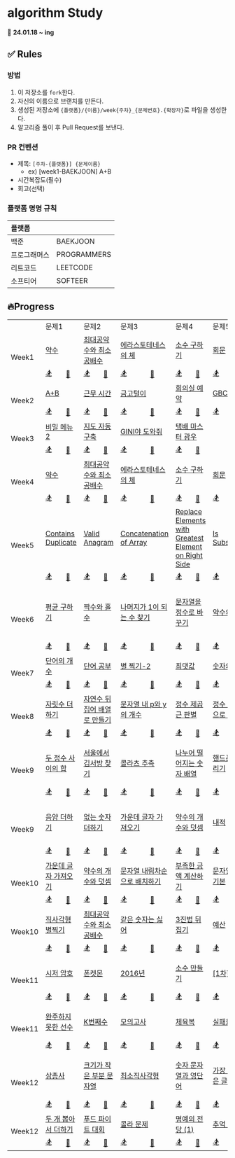 # algorithm Study

📅 **24.01.18 ~ ing**

## ✅ Rules

### 방법

1. 이 저장소를 `fork`한다.
2. 자신의 이름으로 브랜치를 만든다.
3. 생성된 저장소에 `{플랫폼}/{이름}/week{주차}_{문제번호}.{확장자}`로 파일을 생성한다.
4. 알고리즘 풀이 후 Pull Request를 보낸다.

### PR 컨벤션

- 제목: `[주차-{플랫폼}] {문제이름}`
  - ex) [week1-BAEKJOON] A+B
- 시간복잡도(필수)
- 회고(선택)

### 플랫폼 명명 규칙

| 플랫폼       |             |
| :----------- | :---------- |
| 백준         | BAEKJOON    |
| 프로그래머스 | PROGRAMMERS |
| 리트코드     | LEETCODE    |
| 소프티어     | SOFTEER     |

## 🔥Progress

<table>
  <tr>
    <td></td>
    <td colspan=2>문제1</td>
    <td colspan=2>문제2</td>
    <td colspan=2>문제3</td>
    <td colspan=2>문제4</td>
    <td colspan=2>문제5</td>
    <td colspan=2>문제6</td>
  </tr>
  <tr>
    <td rowspan="2">Week1</td>
    <td colspan="2"><a href="https://www.acmicpc.net/problem/1037">약수</a></td></td>
    <td colspan="2"><a href="https://www.acmicpc.net/problem/2609">최대공약수와 최소공배수</a></td></td>
    <td colspan="2"><a href="https://www.acmicpc.net/problem/2960">에라스토테네스의 체</a></td></td>
    <td colspan="2"><a href="https://www.acmicpc.net/problem/1929">소수 구하기</a></td></td>
    <td colspan="2"><a href="https://www.acmicpc.net/problem/14561">회문</a></td></td>
    <td colspan="2"><a href="https://www.acmicpc.net/problem/9012">괄호</a></td></td>
  </tr>
  <tr>
    <td><a href="">🏂</a></td>
    <td><a href="https://github.com/Before-Dinner/algorithm/blob/main/baekjoon/chaeeun/1037_week1.java">🐣</a></td>
    <td><a href="">🏂</a></td>
    <td><a href="https://github.com/Before-Dinner/algorithm/blob/main/baekjoon/chaeeun/2609_week1.java">🐣</a></td>
    <td><a href="">🏂</a></td>
    <td><a href="https://github.com/Before-Dinner/algorithm/blob/main/baekjoon/chaeeun/2960_week1.java">🐣</a></td>
    <td><a href="">🏂</a></td>
    <td><a href="https://github.com/Before-Dinner/algorithm/blob/main/baekjoon/chaeeun/1929_week1.java">🐣</a></td>
    <td><a href="">🏂</a></td>
    <td><a href="https://github.com/Before-Dinner/algorithm/blob/main/baekjoon/chaeeun/14561_week1.java">🐣</a></td>
    <td><a href="">🏂</a></td>
    <td><a href="https://github.com/Before-Dinner/algorithm/blob/main/baekjoon/chaeeun/9012_week1.java">🐣</a></td>
  </tr>
  <tr>
    <td rowspan="2">Week2</td>
    <td colspan="2"><a href="https://softeer.ai/practice/6295">A+B</a></td></td>
    <td colspan="2"><a href="https://softeer.ai/practice/6254">근무 시간</a></td></td>
    <td colspan="2"><a href="https://softeer.ai/practice/6288">금고털이</a></td></td>
    <td colspan="2"><a href="https://softeer.ai/practice/6266">회의실 예약</a></td></td>
    <td colspan="2"><a href="https://softeer.ai/practice/6270">GBC</a></td></td>
    <td colspan="2"><a href="https://softeer.ai/practice/6289">우물 안 개구리</a></td></td>
  </tr>
  <tr>
    <td><a href="">🏂</a></td>
    <td><a href="https://github.com/Before-Dinner/algorithm/blob/main/softeer/chaeeun/6295_week2.java">🐣</a></td>
    <td><a href="">🏂</a></td>
    <td><a href="https://github.com/Before-Dinner/algorithm/blob/main/softeer/chaeeun/6254_week2.java">🐣</a></td>
    <td><a href="">🏂</a></td>
    <td><a href="https://github.com/Before-Dinner/algorithm/blob/main/softeer/chaeeun/6288_week2.java">🐣</a></td>
    <td><a href="">🏂</a></td>
    <td><a href="https://github.com/Before-Dinner/algorithm/blob/main/softeer/chaeeun/6266_week2.java">🐣</a></td>
    <td><a href="">🏂</a></td>
    <td><a href="https://github.com/Before-Dinner/algorithm/blob/main/softeer/chaeeun/6270_week2.java">🐣</a></td>
    <td><a href="">🏂</a></td>
    <td><a href="https://github.com/Before-Dinner/algorithm/blob/main/softeer/chaeeun/6289_week2.java">🐣</a></td>
  </tr>
  <tr>
    <td rowspan="2">Week3</td>
    <td colspan="2"><a href="https://softeer.ai/practice/6259">비밀 메뉴2</a></td></td>
    <td colspan="2"><a href="https://softeer.ai/practice/6280">지도 자동 구축</a></td></td>
    <td colspan="2"><a href="https://softeer.ai/practice/6271">GINI야 도와줘</a></td></td>
    <td colspan="2"><a href="https://softeer.ai/practice/6273">택배 마스터 광우</a></td></td>
    <td colspan="2"><a href=""><b></b></a></td></td>
    <td colspan="2"><a href=""><b></b></a></td></td>
  </tr>
  <tr>
    <td><a href="">🏂</a></td>
    <td><a href="https://github.com/Before-Dinner/algorithm/blob/main/softeer/chaeeun/6259_week3.java">🐣</a></td>
    <td><a href="">🏂</a></td>
    <td><a href="https://github.com/Before-Dinner/algorithm/blob/main/softeer/chaeeun/6280_week3.java">🐣</a></td>
    <td><a href="">🏂</a></td>
    <td><a href="https://github.com/Before-Dinner/algorithm/blob/main/softeer/chaeeun/6271_week3.java">🐣</a></td>
    <td><a href="">🏂</a></td>
    <td><a href="https://github.com/Before-Dinner/algorithm/blob/main/softeer/chaeeun/6273_week3.java">🐣</a></td>
    <td><a href=""></a></td>
    <td><a href=""></a></td>
    <td><a href=""></a></td>
    <td><a href=""></a></td>
  </tr>
  <tr>
    <td rowspan="2">Week4</td>
    <td colspan="2"><a href="https://www.acmicpc.net/problem/1037">약수</a></td></td>
    <td colspan="2"><a href="https://www.acmicpc.net/problem/2609">최대공약수와 최소공배수</a></td></td>
    <td colspan="2"><a href="https://www.acmicpc.net/problem/2960">에라스토테네스의 체</a></td></td>
    <td colspan="2"><a href="https://www.acmicpc.net/problem/1929">소수 구하기</a></td></td>
    <td colspan="2"><a href="https://www.acmicpc.net/problem/14561">회문</a></td></td>
    <td colspan="2"><a href="https://www.acmicpc.net/problem/9012">괄호</a></td></td>
  </tr>
  <tr>
    <td><a href="https://github.com/Before-Dinner/algorithm/blob/main/baekjoon/seongdeok/week4_1037.py">🏂</a></td>
    <td><a href="https://github.com/Before-Dinner/algorithm/blob/main/baekjoon/chaeeun/1037_week4.py">🐣</a></td>
    <td><a href="https://github.com/Before-Dinner/algorithm/blob/main/baekjoon/seongdeok/week4_2069.py">🏂</a></td>
    <td><a href="https://github.com/Before-Dinner/algorithm/blob/main/baekjoon/chaeeun/week4_2609.py">🐣</a></td>
    <td><a href="https://github.com/Before-Dinner/algorithm/blob/main/baekjoon/seongdeok/week4_2960.py">🏂</a></td>
    <td><a href="https://github.com/Before-Dinner/algorithm/blob/main/baekjoon/chaeeun/week4_2960.py">🐣</a></td>
    <td><a href="https://github.com/Before-Dinner/algorithm/blob/main/baekjoon/seongdeok/week4_1929.py">🏂</a></td>
    <td><a href="https://github.com/Before-Dinner/algorithm/blob/main/baekjoon/chaeeun/week4_1929.py">🐣</a></td>
    <td><a href="https://github.com/Before-Dinner/algorithm/blob/main/baekjoon/seongdeok/week4_14561.py">🏂</a></td>
    <td><a href="https://github.com/Before-Dinner/algorithm/blob/main/baekjoon/chaeeun/week4_14561.py">🐣</a></td>
    <td><a href="https://github.com/Before-Dinner/algorithm/blob/main/baekjoon/seongdeok/week4_9093.py">🏂</a></td>
    <td><a href="https://github.com/Before-Dinner/algorithm/blob/main/baekjoon/chaeeun/week4_9012.py">🐣</a></td>
  </tr>
 <tr>
    <td rowspan="2">Week5</td>
    <td colspan="2"><a href="https://leetcode.com/problems/contains-duplicate/description/">Contains Duplicate</a></td></td>
    <td colspan="2"><a href="https://leetcode.com/problems/valid-anagram/description/">Valid Anagram</a></td></td>
    <td colspan="2"><a href="https://leetcode.com/problems/concatenation-of-array/description/">Concatenation of Array</a></td></td>
    <td colspan="2"><a href="https://leetcode.com/problems/replace-elements-with-greatest-element-on-right-side/description/">Replace Elements with Greatest Element on Right Side</a></td></td>
    <td colspan="2"><a href="https://leetcode.com/problems/is-subsequence/description/">Is Subsequence</a></td></td>
    <td colspan="2"><a href="https://leetcode.com/problems/length-of-last-word/description/">Length of Last Word</a></td></td>
  </tr>
  <tr>
    <td><a href="https://github.com/Before-Dinner/algorithm/blob/main/leetcode/han/week5-contains_duplicate.py">🏂</a></td>
    <td><a href="">🐣</a></td>
    <td><a href="https://github.com/Before-Dinner/algorithm/blob/main/leetcode/han/week5-valid_anagram.py">🏂</a></td>
    <td><a href="https://github.com/Before-Dinner/algorithm/blob/main/leetcode/chaeeun/week5-valid_anagram.py">🐣</a></td>
    <td><a href="https://github.com/Before-Dinner/algorithm/blob/main/leetcode/han/week5-contains_duplicate.py">🏂</a></td>
    <td><a href="https://github.com/Before-Dinner/algorithm/blob/main/leetcode/chaeeun/week5-concatenation_of_array.py">🐣</a></td>
    <td><a href="https://github.com/Before-Dinner/algorithm/blob/main/leetcode/han/week5-replace_elements_with_greatest_element_on_right_side.py">🏂</a></td>
    <td><a href="https://github.com/Before-Dinner/algorithm/blob/main/leetcode/chaeeun/week5-replace_elements_with_greatest_element_on_right_side.py">🐣</a></td>
    <td><a href="https://github.com/Before-Dinner/algorithm/blob/main/leetcode/han/week5-is_subsequence.py">🏂</a></td>
    <td><a href="https://github.com/Before-Dinner/algorithm/blob/main/leetcode/chaeeun/week5-concatenation_of_array.py">🐣</a></td>
    <td><a href="https://github.com/Before-Dinner/algorithm/blob/main/leetcode/han/week5-length_of_last_word.py">🏂</a></td>
    <td><a href="https://github.com/Before-Dinner/algorithm/blob/main/leetcode/chaeeun/week5-length_of_last_word.py">🐣</a></td>
  </tr>
  <tr>
    <td rowspan="2">Week6</td>
    <td colspan="2"><a href="https://school.programmers.co.kr/learn/courses/30/lessons/12944">평균 구하기</a></td></td>
    <td colspan="2"><a href="https://school.programmers.co.kr/learn/courses/30/lessons/12937">짝수와 홀수</a></td></td>
    <td colspan="2"><a href="https://school.programmers.co.kr/learn/courses/30/lessons/87389">나머지가 1이 되는 수 찾기</a></td></td>
    <td colspan="2"><a href="https://school.programmers.co.kr/learn/courses/30/lessons/12925">문자열을 정수로 바꾸기</a></td></td>
    <td colspan="2"><a href="https://school.programmers.co.kr/learn/courses/30/lessons/12928">약수의 합</a></td></td>
    <td colspan="2"><a href="https://school.programmers.co.kr/learn/courses/30/lessons/12954">x만큼 간격이 있는 n개의 숫자</a></td></td>
  </tr>
  <tr>
    <td><a href="">🏂</a></td>
    <td><a href="https://github.com/Before-Dinner/algorithm/blob/main/programmers/chaeeun/week6-12944.py">🐣</a></td>
    <td><a href="">🏂</a></td>
    <td><a href="https://github.com/Before-Dinner/algorithm/blob/main/programmers/chaeeun/week6-12937.py">🐣</a></td>
    <td><a href="">🏂</a></td>
    <td><a href="https://github.com/Before-Dinner/algorithm/blob/main/programmers/chaeeun/week6-87389.py">🐣</a></td>
    <td><a href="">🏂</a></td>
    <td><a href="https://github.com/Before-Dinner/algorithm/blob/main/programmers/chaeeun/week6-12925.py">🐣</a></td>
    <td><a href="">🏂</a></td>
    <td><a href="https://github.com/Before-Dinner/algorithm/blob/main/programmers/chaeeun/week6-12928.py">🐣</a></td>
    <td><a href="">🏂</a></td>
    <td><a href="https://github.com/Before-Dinner/algorithm/blob/main/programmers/chaeeun/week6-12954.py">🐣</a></td>
  </tr>
  <tr>
    <td rowspan="2">Week7</td>
    <td colspan="2"><a href="https://www.acmicpc.net/problem/1152">단어의 개수</a></td></td>
    <td colspan="2"><a href="https://www.acmicpc.net/problem/1157">단어 공부</a></td></td>
    <td colspan="2"><a href="https://www.acmicpc.net/problem/2439">별 찍기-2</a></td></td>
    <td colspan="2"><a href="https://www.acmicpc.net/problem/2562">최댓값</a></td></td>
    <td colspan="2"><a href="https://www.acmicpc.net/problem/2577">숫자의 개수</a></td></td>
    <td colspan="2"><a href="https://www.acmicpc.net/problem/2675">문자열 반복</a></td></td>
  </tr>
  <tr>
    <td><a href="">🏂</a></td>
    <td><a href="https://github.com/Before-Dinner/algorithm/blob/main/baekjoon/chaeeun/week7-1152.py">🐣</a></td>
    <td><a href="">🏂</a></td>
    <td><a href="https://github.com/Before-Dinner/algorithm/blob/main/baekjoon/chaeeun/week7_1157.py">🐣</a></td>
    <td><a href="">🏂</a></td>
    <td><a href="https://github.com/Before-Dinner/algorithm/blob/main/baekjoon/chaeeun/week7_2439.py">🐣</a></td>
    <td><a href="">🏂</a></td>
    <td><a href="https://github.com/Before-Dinner/algorithm/blob/main/baekjoon/chaeeun/week7_2562.py">🐣</a></td>
    <td><a href="">🏂</a></td>
    <td><a href="https://github.com/Before-Dinner/algorithm/blob/main/baekjoon/chaeeun/week7_2577.py">🐣</a></td>
    <td><a href="">🏂</a></td>
    <td><a href="https://github.com/Before-Dinner/algorithm/blob/main/baekjoon/chaeeun/week7_2675.py">🐣</a></td>
  </tr>
  <tr>
    <td rowspan="2">Week8</td>
    <td colspan="2"><a href="https://school.programmers.co.kr/learn/courses/30/lessons/12931">자릿수 더하기</a></td></td>
    <td colspan="2"><a href="https://school.programmers.co.kr/learn/courses/30/lessons/12932">자연수 뒤집어 배열로 만들기</a></td></td>
    <td colspan="2"><a href="https://school.programmers.co.kr/learn/courses/30/lessons/12916">문자열 내 p와 y의 개수</a></td></td>
    <td colspan="2"><a href="https://school.programmers.co.kr/learn/courses/30/lessons/12934">정수 제곱근 판별</a></td></td>
    <td colspan="2"><a href="https://school.programmers.co.kr/learn/courses/30/lessons/12933">정수 내림차순으로 배치하기</a></td></td>
    <td colspan="2"><a href="https://school.programmers.co.kr/learn/courses/30/lessons/12947">하샤드 수</a></td></td>
  </tr>
  <tr>
    <td><a href="">🏂</a></td>
    <td><a href="https://github.com/Before-Dinner/algorithm/blob/main/programmers/chaeeun/week8_12931.py">🐣</a></td>
    <td><a href="">🏂</a></td>
    <td><a href="https://github.com/Before-Dinner/algorithm/blob/main/programmers/chaeeun/week8_12932.py">🐣</a></td>
    <td><a href="">🏂</a></td>
    <td><a href="https://github.com/Before-Dinner/algorithm/blob/main/programmers/chaeeun/week8_12916.py">🐣</a></td>
    <td><a href="">🏂</a></td>
    <td><a href="https://github.com/Before-Dinner/algorithm/blob/main/programmers/chaeeun/week8_12934.py">🐣</a></td>
    <td><a href="">🏂</a></td>
    <td><a href="https://github.com/Before-Dinner/algorithm/blob/main/programmers/chaeeun/week8_12933.py">🐣</a></td>
    <td><a href="">🏂</a></td>
    <td><a href="https://github.com/Before-Dinner/algorithm/blob/main/programmers/chaeeun/week8_12947.py">🐣</a></td>
  </tr>
  <tr>
    <td rowspan="2">Week9</td>
    <td colspan="2"><a href="https://school.programmers.co.kr/learn/courses/30/lessons/12912">두 정수 사이의 합</a></td></td>
    <td colspan="2"><a href="https://school.programmers.co.kr/learn/courses/30/lessons/12919">서울에서 김서방 찾기</a></td></td>
    <td colspan="2"><a href="https://school.programmers.co.kr/learn/courses/30/lessons/12943">콜라츠 추측</a></td></td>
    <td colspan="2"><a href="https://school.programmers.co.kr/learn/courses/30/lessons/12910">나누어 떨어지는 숫자 배열</a></td></td>
    <td colspan="2"><a href="https://school.programmers.co.kr/learn/courses/30/lessons/12948">핸드폰 번호 가리기</a></td></td>
    <td colspan="2"><a href="https://school.programmers.co.kr/learn/courses/30/lessons/12935">제일 작은 수 제거하기</a></td></td>
  </tr>
  <tr>
    <td><a href="">🏂</a></td>
    <td><a href="">🐣</a></td>
    <td><a href="">🏂</a></td>
    <td><a href="">🐣</a></td>
    <td><a href="">🏂</a></td>
    <td><a href="">🐣</a></td>
    <td><a href="">🏂</a></td>
    <td><a href="">🐣</a></td>
    <td><a href="">🏂</a></td>
    <td><a href="">🐣</a></td>
    <td><a href="">🏂</a></td>
    <td><a href="">🐣</a></td>
  </tr>
  <tr>
    <td rowspan="2">Week9</td>
    <td colspan="2"><a href="https://school.programmers.co.kr/learn/courses/30/lessons/76501">음양 더하기</a></td></td>
    <td colspan="2"><a href="https://school.programmers.co.kr/learn/courses/30/lessons/86051">없는 숫자 더하기</a></td></td>
    <td colspan="2"><a href="https://school.programmers.co.kr/learn/courses/30/lessons/12903">가운데 글자 가져오기</a></td></td>
    <td colspan="2"><a href="https://school.programmers.co.kr/learn/courses/30/lessons/77884">약수의 개수와 덧셈</a></td></td>
    <td colspan="2"><a href="https://school.programmers.co.kr/learn/courses/30/lessons/70128">내적</a></td></td>
    <td colspan="2"><a href="https://school.programmers.co.kr/learn/courses/30/lessons/12922">수박수박수박수박수박수?</a></td></td>
  </tr>
  <tr>
    <td><a href="">🏂</a></td>
    <td><a href="">🐣</a></td>
    <td><a href="">🏂</a></td>
    <td><a href="">🐣</a></td>
    <td><a href="">🏂</a></td>
    <td><a href="">🐣</a></td>
    <td><a href="">🏂</a></td>
    <td><a href="">🐣</a></td>
    <td><a href="">🏂</a></td>
    <td><a href="">🐣</a></td>
    <td><a href="">🏂</a></td>
    <td><a href="">🐣</a></td>
  </tr>
  <tr>
    <td rowspan="2">Week10</td>
    <td colspan="2"><a href="https://school.programmers.co.kr/learn/courses/30/lessons/12903">가운데 글자 가져오기</a></td></td>
    <td colspan="2"><a href="https://school.programmers.co.kr/learn/courses/30/lessons/77884">약수의 개수와 덧셈</a></td></td>
    <td colspan="2"><a href="https://school.programmers.co.kr/learn/courses/30/lessons/12917">문자열 내림차순으로 배치하기</a></td></td>
    <td colspan="2"><a href="https://school.programmers.co.kr/learn/courses/30/lessons/82612">부족한 금액 계산하기</a></td></td>
    <td colspan="2"><a href="https://school.programmers.co.kr/learn/courses/30/lessons/12918">문자열 다루기 기본</a></td></td>
    <td colspan="2"><a href="https://school.programmers.co.kr/learn/courses/30/lessons/12950">행렬의 덧셈</a></td></td>
  <tr>
    <td><a href="">🏂</a></td>
    <td><a href="">🐣</a></td>
    <td><a href="">🏂</a></td>
    <td><a href="">🐣</a></td>
    <td><a href="">🏂</a></td>
    <td><a href="">🐣</a></td>
    <td><a href="">🏂</a></td>
    <td><a href="">🐣</a></td>
    <td><a href="">🏂</a></td>
    <td><a href="">🐣</a></td>
    <td><a href="">🏂</a></td>
    <td><a href="">🐣</a></td>
  </tr>
  <tr>
    <td rowspan="2">Week10</td>
    <td colspan="2"><a href="https://school.programmers.co.kr/learn/courses/30/lessons/12969">직사각형 별찍기</a></td></td>
    <td colspan="2"><a href="https://school.programmers.co.kr/learn/courses/30/lessons/12940">최대공약수와 최소공배수</a></td></td>
    <td colspan="2"><a href="https://school.programmers.co.kr/learn/courses/30/lessons/12906">같은 숫자는 싫어</a></td></td>
    <td colspan="2"><a href="https://school.programmers.co.kr/learn/courses/30/lessons/68935">3진법 뒤집기</a></td></td>
    <td colspan="2"><a href="https://school.programmers.co.kr/learn/courses/30/lessons/12982">예산</a></td></td>
    <td colspan="2"><a href="https://school.programmers.co.kr/learn/courses/30/lessons/12930">이상한 문자 만들기</a></td></td>
  <tr>
    <td><a href="">🏂</a></td>
    <td><a href="">🐣</a></td>
    <td><a href="">🏂</a></td>
    <td><a href="">🐣</a></td>
    <td><a href="">🏂</a></td>
    <td><a href="">🐣</a></td>
    <td><a href="">🏂</a></td>
    <td><a href="">🐣</a></td>
    <td><a href="">🏂</a></td>
    <td><a href="">🐣</a></td>
    <td><a href="">🏂</a></td>
    <td><a href="">🐣</a></td>
  </tr>
  <tr>
    <td rowspan="2">Week11</td>
    <td colspan="2"><a href="https://school.programmers.co.kr/learn/courses/30/lessons/12926">시저 암호</a></td></td>
    <td colspan="2"><a href="https://school.programmers.co.kr/learn/courses/30/lessons/1845">폰켓몬</a></td></td>
    <td colspan="2"><a href="https://school.programmers.co.kr/learn/courses/30/lessons/12901">2016년</a></td></td>
    <td colspan="2"><a href="https://school.programmers.co.kr/learn/courses/30/lessons/12977">소수 만들기</a></td></td>
    <td colspan="2"><a href="https://school.programmers.co.kr/learn/courses/30/lessons/17681">[1차] 비밀지도</a></td></td>
    <td colspan="2"><a href="https://school.programmers.co.kr/learn/courses/30/lessons/17682">[1차] 다트 게임</a></td></td>
  </tr>
  <tr>
    <td><a href="">🏂</a></td>
    <td><a href="">🐣</a></td>
    <td><a href="">🏂</a></td>
    <td><a href="">🐣</a></td>
    <td><a href="">🏂</a></td>
    <td><a href="">🐣</a></td>
    <td><a href="">🏂</a></td>
    <td><a href="">🐣</a></td>
    <td><a href="">🏂</a></td>
    <td><a href="">🐣</a></td>
    <td><a href="">🏂</a></td>
    <td><a href="">🐣</a></td>
  </tr>
  <tr>
    <td rowspan="2">Week11</td>
    <td colspan="2"><a href="https://school.programmers.co.kr/learn/courses/30/lessons/42576">완주하지 못한 선수</a></td></td>
    <td colspan="2"><a href="https://school.programmers.co.kr/learn/courses/30/lessons/42748">K번째수</a></td></td>
    <td colspan="2"><a href="https://school.programmers.co.kr/learn/courses/30/lessons/42840">모의고사</a></td></td>
    <td colspan="2"><a href="https://school.programmers.co.kr/learn/courses/30/lessons/42862">체육복</a></td></td>
    <td colspan="2"><a href="https://school.programmers.co.kr/learn/courses/30/lessons/42889">실패율</a></td></td>
    <td colspan="2"><a href="https://school.programmers.co.kr/learn/courses/30/lessons/64061">크레인 인형뽑기 게임
</a></td></td>
  </tr>
  <tr>
    <td><a href="">🏂</a></td>
    <td><a href="">🐣</a></td>
    <td><a href="">🏂</a></td>
    <td><a href="">🐣</a></td>
    <td><a href="">🏂</a></td>
    <td><a href="">🐣</a></td>
    <td><a href="">🏂</a></td>
    <td><a href="">🐣</a></td>
    <td><a href="">🏂</a></td>
    <td><a href="">🐣</a></td>
    <td><a href="">🏂</a></td>
    <td><a href="">🐣</a></td>
  </tr>
  <tr>
    <td rowspan="2">Week12</td>
    <td colspan="2"><a href="https://school.programmers.co.kr/learn/courses/30/lessons/131705">삼총사</a></td></td>
    <td colspan="2"><a href="https://school.programmers.co.kr/learn/courses/30/lessons/147355">크기가 작은 부분 문자열</a></td></td>
    <td colspan="2"><a href="https://school.programmers.co.kr/learn/courses/30/lessons/86491">최소직사각형</a></td></td>
    <td colspan="2"><a href="https://school.programmers.co.kr/learn/courses/30/lessons/81301">숫자 문자열과 영단어</a></td></td>
    <td colspan="2"><a href="https://school.programmers.co.kr/learn/courses/30/lessons/142086">가장 가까운 같은 글자</a></td></td>
    <td colspan="2"><a href="https://school.programmers.co.kr/learn/courses/30/lessons/12915">문자열 내 마음대로 정렬하기</a></td></td>
</a></td></td>
  </tr>
  <tr>
    <td><a href="">🏂</a></td>
    <td><a href="">🐣</a></td>
    <td><a href="">🏂</a></td>
    <td><a href="">🐣</a></td>
    <td><a href="">🏂</a></td>
    <td><a href="">🐣</a></td>
    <td><a href="">🏂</a></td>
    <td><a href="">🐣</a></td>
    <td><a href="">🏂</a></td>
    <td><a href="">🐣</a></td>
    <td><a href="">🏂</a></td>
    <td><a href="">🐣</a></td>
  </tr>
  <tr>
    <td rowspan="2">Week12</td>
    <td colspan="2"><a href="https://school.programmers.co.kr/learn/courses/30/lessons/68644">두 개 뽑아서 더하기</a></td></td>
    <td colspan="2"><a href="https://school.programmers.co.kr/learn/courses/30/lessons/134240">푸드 파이트 대회</a></td></td>
    <td colspan="2"><a href="https://school.programmers.co.kr/learn/courses/30/lessons/132267">콜라 문제</a></td></td>
    <td colspan="2"><a href="https://school.programmers.co.kr/learn/courses/30/lessons/138477">명예의 전당 (1)</a></td></td>
    <td colspan="2"><a href="https://school.programmers.co.kr/learn/courses/30/lessons/176963">추억 점수</a></td></td>
    <td colspan="2"><a href="https://school.programmers.co.kr/learn/courses/30/lessons/159994">카드 뭉치</a></td></td>
</a></td></td>
  </tr>
  <tr>
    <td><a href="">🏂</a></td>
    <td><a href="">🐣</a></td>
    <td><a href="">🏂</a></td>
    <td><a href="">🐣</a></td>
    <td><a href="">🏂</a></td>
    <td><a href="">🐣</a></td>
    <td><a href="">🏂</a></td>
    <td><a href="">🐣</a></td>
    <td><a href="">🏂</a></td>
    <td><a href="">🐣</a></td>
    <td><a href="">🏂</a></td>
    <td><a href="">🐣</a></td>
  </tr>
</table>
